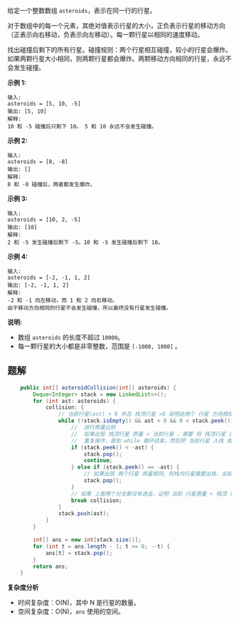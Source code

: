 给定一个整数数组 `asteroids`，表示在同一行的行星。

对于数组中的每一个元素，其绝对值表示行星的大小，正负表示行星的移动方向（正表示向右移动，负表示向左移动）。每一颗行星以相同的速度移动。

找出碰撞后剩下的所有行星。碰撞规则：两个行星相互碰撞，较小的行星会爆炸。如果两颗行星大小相同，则两颗行星都会爆炸。两颗移动方向相同的行星，永远不会发生碰撞。

**示例 1:**

```
输入: 
asteroids = [5, 10, -5]
输出: [5, 10]
解释: 
10 和 -5 碰撞后只剩下 10。 5 和 10 永远不会发生碰撞。
```

**示例 2:**

```
输入: 
asteroids = [8, -8]
输出: []
解释: 
8 和 -8 碰撞后，两者都发生爆炸。
```

**示例 3:**

```
输入: 
asteroids = [10, 2, -5]
输出: [10]
解释: 
2 和 -5 发生碰撞后剩下 -5。10 和 -5 发生碰撞后剩下 10。
```

**示例 4:**

```
输入: 
asteroids = [-2, -1, 1, 2]
输出: [-2, -1, 1, 2]
解释: 
-2 和 -1 向左移动，而 1 和 2 向右移动。
由于移动方向相同的行星不会发生碰撞，所以最终没有行星发生碰撞。
```

**说明:**

- 数组 `asteroids` 的长度不超过 `10000`。
- 每一颗行星的大小都是非零整数，范围是 `[-1000, 1000]` 。

## 题解 

```java
    public int[] asteroidCollision(int[] asteroids) {
        Deque<Integer> stack = new LinkedList<>();
        for (int ast: asteroids) {
            collision: {
                // 当前行星(ast) < 0 并且 栈顶行星 >0 说明这两个 行星 方向相反 会产生碰撞
                while (!stack.isEmpty() && ast < 0 && 0 < stack.peek()) {
                    //  进行质量比较
                    //  如果出现 栈顶行星 质量 < 当前行星 ，需要 将 栈顶行星 出栈
                    //  重复操作，直到 while 循环结束，然后把 当前行星 入栈 或者 进入到其他分支
                    if (stack.peek() < -ast) {
                        stack.pop();
                        continue;
                    } else if (stack.peek() == -ast) {
                        // 如果出现 两个行星 质量相同，则栈内行星需要出栈，当前行星已经被摧毁，不需要再 循环，直接 跳出 while 和 入栈操作
                        stack.pop();
                    }
                    // 如果 上面两个分支都没有进去，证明 当前 行星质量 < 栈顶 行星质量，不进行出栈 操作，也不需要进行 入栈操作，直接 跳出 while 和 入栈操作
                    break collision;
                }
                stack.push(ast);
            }
        }

        int[] ans = new int[stack.size()];
        for (int t = ans.length - 1; t >= 0; --t) {
            ans[t] = stack.pop();
        }
        return ans;
    }
```

**复杂度分析**

- 时间复杂度：O(N)，其中 N 是行星的数量。
- 空间复杂度：O(N)，`ans` 使用的空间。